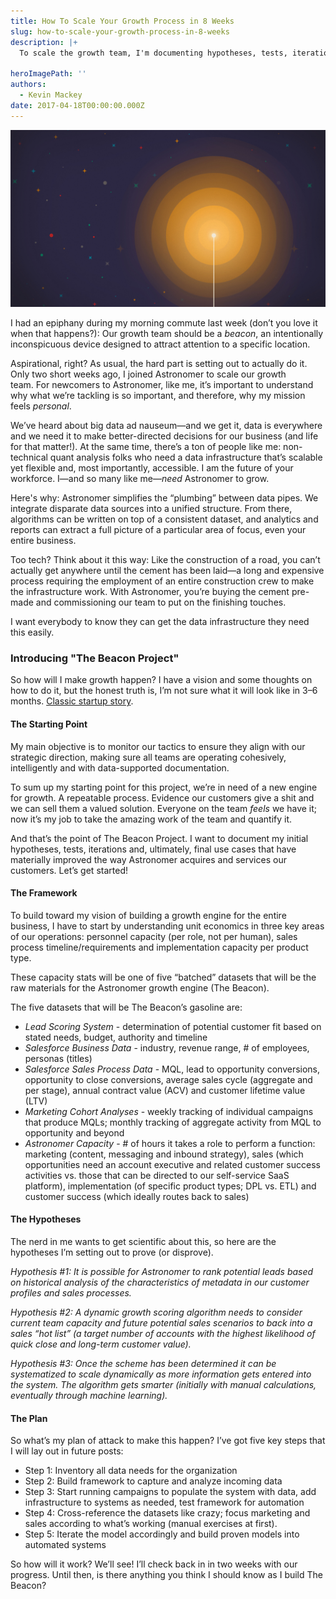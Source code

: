 ```yaml
---
title: How To Scale Your Growth Process in 8 Weeks
slug: how-to-scale-your-growth-process-in-8-weeks
description: |+
  To scale the growth team, I'm documenting hypotheses, tests, iterations and use cases that will impact the way Astronomer acquires and services customers.

heroImagePath: ''
authors:
  - Kevin Mackey
date: 2017-04-18T00:00:00.000Z
---
```


![beaconB@2x.jpg](../assets/beaconB@2x.jpg)  

I had an epiphany during my morning commute last week (don’t you love it when that happens?): Our growth team should be a _beacon_, an intentionally inconspicuous device designed to attract attention to a specific location.

Aspirational, right? As usual, the hard part is setting out to actually do it. Only two short weeks ago, I joined Astronomer to scale our growth team.&nbsp;For newcomers to Astronomer, like me, it’s important to understand why what we’re tackling is so important, and therefore, why my mission feels _personal_. &nbsp;

We’ve heard about big data ad nauseum—and we get it, data is everywhere and we need it to make better-directed decisions for our business (and life for that matter!). At the same time, there’s a ton of people like me: non-technical quant analysis folks who need a data infrastructure that’s scalable yet flexible and, most importantly, accessible. I am the future of your workforce. I—and so many like me—_need_ Astronomer to grow. &nbsp;

Here's why: Astronomer&nbsp;simplifies the “plumbing” between data pipes. We integrate disparate data sources into a unified structure. From there, algorithms can be written on top of a consistent dataset, and analytics and reports can extract a full picture of a particular area of focus, even your entire business.

Too tech? Think about it this way:&nbsp;Like the construction of a road, you can’t actually get anywhere until the cement has been laid—a long and expensive process requiring the&nbsp;employment of an entire construction crew to make the infrastructure work. With Astronomer, you’re buying the cement pre-made and commissioning our team to put&nbsp;on the finishing touches.

I want everybody to know they can get the data infrastructure they need this easily.&nbsp;

### Introducing "The Beacon Project"&nbsp;

So how will I make growth happen? I have a vision and some thoughts on how to do it, but the honest truth is, I’m not sure what it will look like in 3–6 months. [Classic startup story](https://www.astronomer.io/blog/the-problem-with-process).

#### The Starting Point

My main objective is to monitor our tactics to ensure they align with our strategic direction, making sure all teams are operating cohesively, intelligently and with data-supported documentation.

To sum up my starting point for this project, we’re in need of a new engine for growth. A repeatable process. Evidence our customers give a shit and we can sell them a valued solution. Everyone on the team _feels_ we have it; now it’s my job to take the amazing work of the team and quantify it.

And that’s the point of The Beacon Project. I want to document my initial hypotheses, tests, iterations and, ultimately, final use cases that have materially improved the way Astronomer acquires and services our customers. Let’s get started!

#### The Framework

To build toward my vision of building a growth engine for the entire business, I have to start by understanding unit economics in three key areas of our operations: personnel capacity (per role, not per human), sales process timeline/requirements and implementation capacity per product type.

These capacity stats will be one of five “batched” datasets that will be the raw materials for the Astronomer growth engine (The Beacon).

The five datasets that will be The Beacon’s gasoline are:

  - _Lead Scoring System_ - determination of potential customer fit based on stated needs, budget, authority and timeline
  - _Salesforce Business Data_ - industry, revenue range, # of employees, personas (titles)
  - _Salesforce Sales Process Data_ - MQL, lead to opportunity conversions, opportunity to close conversions, average sales cycle (aggregate and per stage), annual contract value (ACV) and customer lifetime value (LTV)
  - _Marketing Cohort Analyses_ - weekly tracking of individual campaigns that produce MQLs; monthly tracking of aggregate activity from MQL to opportunity and beyond
  - _Astronomer Capacity_ - # of hours it takes a role to perform a function: marketing (content, messaging and inbound strategy), sales (which opportunities need an account executive and related customer success activities vs. those that can be directed to our self-service SaaS platform), implementation (of specific product types; DPL vs. ETL) and customer success (which ideally routes back to sales)

#### **The Hypotheses**

The nerd in me wants to get scientific about this, so here are the hypotheses I’m setting out to prove (or disprove).

_Hypothesis #1: It is possible for Astronomer to rank potential leads based on historical analysis of the characteristics of metadata in our customer profiles and sales processes._

_Hypothesis #2: A dynamic growth scoring algorithm needs to consider current team capacity and future potential sales scenarios to back into a sales “hot list” (a target number of accounts with the highest likelihood of quick close and long-term customer value). &nbsp;_

_Hypothesis #3: Once the scheme has been determined it can be systematized to scale dynamically as more information gets entered into the system. The algorithm gets smarter (initially with manual calculations, eventually through machine learning)._

#### **The Plan**

So what’s my plan of attack to make this happen? I’ve got five key steps that I will lay out in future posts:

- Step 1: Inventory all data needs for the organization
- Step 2: Build framework to capture and analyze incoming data
- Step 3: Start running campaigns to populate the system with data, add infrastructure to systems as needed, test framework for automation
- Step 4: Cross-reference the&nbsp;datasets like crazy; focus marketing and sales according to what’s working (manual exercises at first).
- Step 5: Iterate the model accordingly and build proven models into automated systems

So how will it work? We’ll see! I’ll check back in in two weeks with our progress. Until then, is there anything you think I should know as I build The Beacon? &nbsp;

